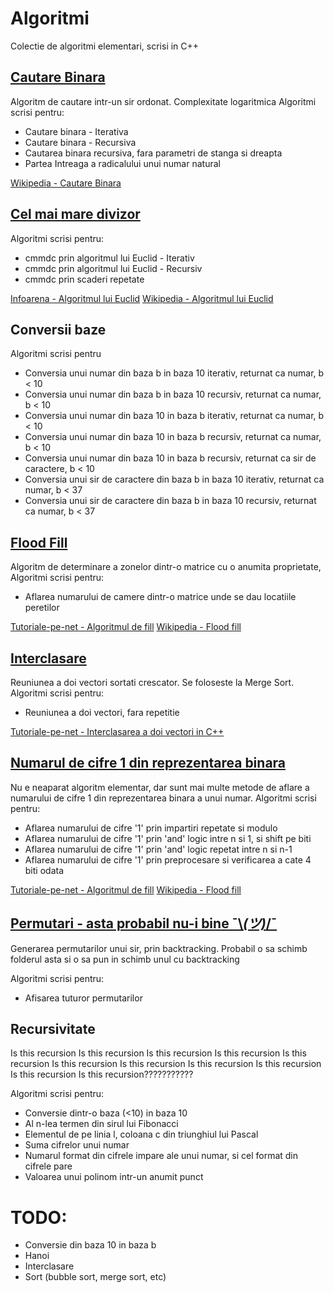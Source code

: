 # Algoritmi
Colectie de algoritmi elementari, scrisi in C++

## [Cautare Binara](https://github.com/ExplodingInsanity/Algoritmi/tree/master/cautare%20binara)
Algoritm de cautare intr-un sir ordonat. Complexitate logaritmica
Algoritmi scrisi pentru:
* Cautare binara - Iterativa
* Cautare binara - Recursiva
* Cautarea binara recursiva, fara parametri de stanga si dreapta
* Partea Intreaga a radicalului unui numar natural

[Wikipedia - Cautare Binara](https://ro.wikipedia.org/wiki/C%C4%83utare_binar%C4%83)

## [Cel mai mare divizor](https://github.com/ExplodingInsanity/Algoritmi/tree/master/cmmdc)
Algoritmi scrisi pentru:
* cmmdc prin algoritmul lui Euclid - Iterativ
* cmmdc prin algoritmul lui Euclid - Recursiv
* cmmdc prin scaderi repetate

[Infoarena - Algoritmul lui Euclid](https://infoarena.ro/algoritmul-lui-euclid)
[Wikipedia - Algoritmul lui Euclid](https://ro.wikipedia.org/wiki/Algoritmul_lui_Euclid)

## Conversii baze
Algoritmi scrisi pentru
* Conversia unui numar din baza b in baza 10 iterativ, returnat ca numar, b < 10
* Conversia unui numar din baza b in baza 10 recursiv, returnat ca numar, b < 10
* Conversia unui numar din baza 10 in baza b iterativ, returnat ca numar, b < 10
* Conversia unui numar din baza 10 in baza b recursiv, returnat ca numar, b < 10
* Conversia unui numar din baza 10 in baza b recursiv, returnat ca sir de caractere, b < 10
* Conversia unui sir de caractere din baza b in baza 10 iterativ, returnat ca numar, b < 37
* Conversia unui sir de caractere din baza b in baza 10 recursiv, returnat ca numar, b < 37

 

## [Flood Fill](https://github.com/ExplodingInsanity/Algoritmi/tree/master/flood%20fill)
Algoritm de determinare a zonelor dintr-o matrice cu o anumita proprietate,
Algoritmi scrisi pentru:
* Aflarea numarului de camere dintr-o matrice unde se dau locatiile peretilor

[Tutoriale-pe-net - Algoritmul de fill](https://tutoriale-pe.net/algoritmul-de-fill-de-umplere-in-c/)
[Wikipedia - Flood fill](https://en.wikipedia.org/wiki/Flood_fill)

## [Interclasare](https://github.com/ExplodingInsanity/Algoritmi/tree/master/interclasare)
Reuniunea a doi vectori sortati crescator. Se foloseste la Merge Sort.
Algoritmi scrisi pentru:
* Reuniunea a doi vectori, fara repetitie

[Tutoriale-pe-net - Interclasarea a doi vectori in C++](https://tutoriale-pe.net/interclasarea-a-doi-vectori-in-c/)

## [Numarul de cifre 1 din reprezentarea binara](https://github.com/ExplodingInsanity/Algoritmi/tree/master/flood%20fill)
Nu e neaparat algoritm elementar, dar sunt mai multe metode de aflare a numarului de cifre 1 din reprezentarea binara a unui numar.
Algoritmi scrisi pentru:
* Aflarea numarului de cifre '1' prin impartiri repetate si modulo
* Aflarea numarului de cifre '1' prin 'and' logic intre n si 1, si shift pe biti
* Aflarea numarului de cifre '1' prin 'and' logic repetat intre n si n-1
* Aflarea numarului de cifre '1' prin preprocesare si verificarea a cate 4 biti odata

[Tutoriale-pe-net - Algoritmul de fill](https://tutoriale-pe.net/algoritmul-de-fill-de-umplere-in-c/)
[Wikipedia - Flood fill](https://en.wikipedia.org/wiki/Flood_fill)

## [Permutari - asta probabil nu-i bine ¯\\_(ツ)_/¯](https://github.com/ExplodingInsanity/Algoritmi/tree/master/permutari)
Generarea permutarilor unui sir, prin backtracking. Probabil o sa schimb folderul asta si o sa pun in schimb unul cu backtracking 

Algoritmi scrisi pentru:
* Afisarea tuturor permutarilor

## Recursivitate
Is this recursion Is this recursion Is this recursion Is this recursion Is this recursion Is this recursion Is this recursion Is this recursion Is this recursion Is this recursion Is this recursion???????????

Algoritmi scrisi pentru:
* Conversie dintr-o baza (<10) in baza 10
* Al n-lea termen din sirul lui Fibonacci
* Elementul de pe linia l, coloana c din triunghiul lui Pascal
* Suma cifrelor unui numar
* Numarul format din cifrele impare ale unui numar, si cel format din cifrele pare
* Valoarea unui polinom intr-un anumit punct

# TODO:
* Conversie din baza 10 in baza b
* Hanoi
* Interclasare
* Sort (bubble sort, merge sort, etc)